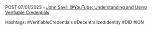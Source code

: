 

POST 07/01/2023 - [John Savill @YouTube: Understanding and Using Verifiable Credentials](https://www.youtube.com/watch?v=BxLSSH_EHjo)




Hashtags: #VerifiableCredentials #DecentralizedIdentity #DID #ION
